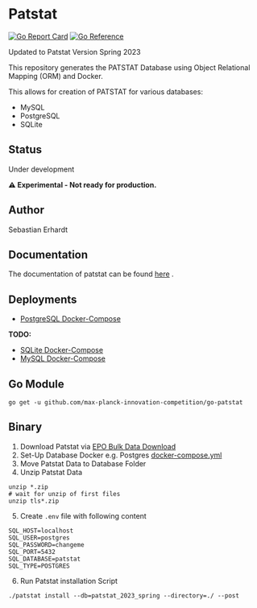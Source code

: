 # Patstat

[![Go Report Card](https://goreportcard.com/badge/github.com/max-planck-innovation-competition/go-patstat)](https://goreportcard.com/report/github.com/max-planck-innovation-competition/go-patstat)
[![Go Reference](https://pkg.go.dev/badge/github.com/max-planck-innovation-competition/go-patstat.svg)](https://pkg.go.dev/github.com/max-planck-innovation-competition/go-patstat)

Updated to Patstat Version Spring 2023

This repository generates the PATSTAT Database using Object Relational Mapping (ORM) and Docker.

This allows for creation of PATSTAT for various databases:
* MySQL
* PostgreSQL
* SQLite

## Status

Under development

**⚠️ Experimental - Not ready for production.**

## Author

Sebastian Erhardt

## Documentation

The documentation of patstat can be
found [here](https://documents.epo.org/projects/babylon/eponot.nsf/0/9BB068EEB37E80BCC125878200565B60/$File/patstat_data_catalog_global_5_18_en.pdf)
.

## Deployments

* [PostgreSQL Docker-Compose](./deployments/postgres)

**TODO:**
* [SQLite Docker-Compose](./deployments/sqlite)
* [MySQL Docker-Compose](./deployments/mysql)

## Go Module

```shell
go get -u github.com/max-planck-innovation-competition/go-patstat
```

## Binary

1) Download Patstat via [EPO Bulk Data Download](https://publication-bdds.apps.epo.org/raw-data/products)
2) Set-Up Database Docker e.g. Postgres [docker-compose.yml](deployments%2Fpostgres%2Fdocker-compose.yml)
3) Move Patstat Data to Database Folder
4) Unzip Patstat Data
```shell
unzip *.zip
# wait for unzip of first files
unzip tls*.zip
```
5) Create `.env` file with following content
```
SQL_HOST=localhost
SQL_USER=postgres
SQL_PASSWORD=changeme
SQL_PORT=5432
SQL_DATABASE=patstat
SQL_TYPE=POSTGRES
```

6) Run Patstat installation Script

```shell
./patstat install --db=patstat_2023_spring --directory=./ --post
```